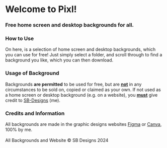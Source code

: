 <h1>Welcome to Pixl!</h1>
<h3>Free home screen and desktop backgrounds for all.</h3>

<h3>How to Use</h3>
On here, is a selection of home screen and desktop backgrounds, which you can use for free! Just simply select a folder, and scroll through to find a background you like, which you can then download.

<h3>Usage of Background</h3>
Backgrounds <b>are permitted</b> to be used for free, but are <u><b>not</b></u> in any circumstances to be sold on, copied or claimed as your own. 
If not used as a home screen or desktop background (e.g. on a website), you <u><b>must</b></u> give credit to <a href="https://github.com/SB-Designs">SB-Designs</a> (me).

<h3>Credits and Information</h3>
All backgrounds are made in the graphic designs websites <a href="https://figma.com">Figma</a> or <a href="https://canva.com">Canva</a>, 100% by me.<br><br>
All Backgrounds and Website © SB Designs 2024
